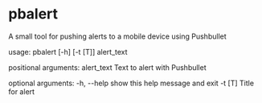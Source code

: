 # pbalert

A small tool for pushing alerts to a mobile device using Pushbullet

usage: pbalert [-h] [-t [T]] alert_text

positional arguments:
  alert_text  Text to alert with Pushbullet

optional arguments:
  -h, --help  show this help message and exit
  -t [T]      Title for alert
